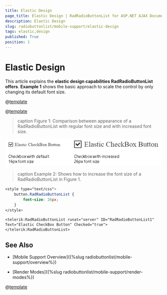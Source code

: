 ```yaml
---
title: Elastic Design
page_title: Elastic Design | RadRadioButtonList for ASP.NET AJAX Documentation
description: Elastic Design
slug: radiobuttonlist/mobile-support/elastic-design
tags: elastic,design
published: True
position: 1
---
```


# Elastic Design

This article explains the **elastic design capabilities RadRadioButtonList offers**. **Example 1** shows the basic approach to scale the control by only changing its default font size.

@[template](/_templates/common/render-mode.md#resp-design-desc "slug-el: no, slug-fl: no")

@[template](/_templates/common/font-size-notes.md#note-and-example "control: RadRadioButtonList")

>caption Figure 1: Comparison between appearance of a RadRadioButtonList with regular font size and with increased font size.

![checkbox-elastic-design](images/checkbox-elastic-design.png)

>caption Example 2: Shows how to increase the font size of a RadRadioButtonList in Figure 1.

````CSS
<style type="text/css">
	button.RadRadioButtonList {
		font-size: 26px;
	}
</style>
````

````ASP.NET
<telerik:RadRadioButtonList runat="server" ID="RadRadioButtonList1" Text="Elastic CheckBox Button" Checked="true">
</telerik:RadRadioButtonList>
````

## See Also

 * [Mobile Support Overview]({%slug radiobuttonlist/mobile-support/overview%})

 * [Render Modes]({%slug radiobuttonlist/mobile-support/render-modes%})

@[template](/_templates/common/font-size-notes.md#related-resources)